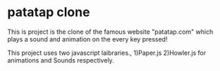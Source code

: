 # patatap clone
This is project is the clone of the famous website "patatap.com" which plays a sound and animation on the every key pressed!

 This project uses two javascript laibraries.,
  1)Paper.js
  2)Howler.js
  for animations and Sounds respectively.
  
